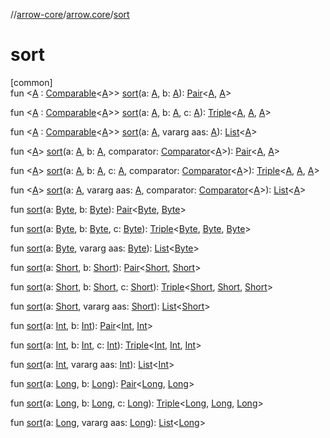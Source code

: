 //[arrow-core](../../index.md)/[arrow.core](index.md)/[sort](sort.md)

# sort

[common]\
fun &lt;[A](sort.md) : [Comparable](https://kotlinlang.org/api/latest/jvm/stdlib/kotlin/-comparable/index.html)&lt;[A](sort.md)&gt;&gt; [sort](sort.md)(a: [A](sort.md), b: [A](sort.md)): [Pair](https://kotlinlang.org/api/latest/jvm/stdlib/kotlin/-pair/index.html)&lt;[A](sort.md), [A](sort.md)&gt;

fun &lt;[A](sort.md) : [Comparable](https://kotlinlang.org/api/latest/jvm/stdlib/kotlin/-comparable/index.html)&lt;[A](sort.md)&gt;&gt; [sort](sort.md)(a: [A](sort.md), b: [A](sort.md), c: [A](sort.md)): [Triple](https://kotlinlang.org/api/latest/jvm/stdlib/kotlin/-triple/index.html)&lt;[A](sort.md), [A](sort.md), [A](sort.md)&gt;

fun &lt;[A](sort.md) : [Comparable](https://kotlinlang.org/api/latest/jvm/stdlib/kotlin/-comparable/index.html)&lt;[A](sort.md)&gt;&gt; [sort](sort.md)(a: [A](sort.md), vararg aas: [A](sort.md)): [List](https://kotlinlang.org/api/latest/jvm/stdlib/kotlin.collections/-list/index.html)&lt;[A](sort.md)&gt;

fun &lt;[A](sort.md)&gt; [sort](sort.md)(a: [A](sort.md), b: [A](sort.md), comparator: [Comparator](https://kotlinlang.org/api/latest/jvm/stdlib/kotlin/-comparator/index.html)&lt;[A](sort.md)&gt;): [Pair](https://kotlinlang.org/api/latest/jvm/stdlib/kotlin/-pair/index.html)&lt;[A](sort.md), [A](sort.md)&gt;

fun &lt;[A](sort.md)&gt; [sort](sort.md)(a: [A](sort.md), b: [A](sort.md), c: [A](sort.md), comparator: [Comparator](https://kotlinlang.org/api/latest/jvm/stdlib/kotlin/-comparator/index.html)&lt;[A](sort.md)&gt;): [Triple](https://kotlinlang.org/api/latest/jvm/stdlib/kotlin/-triple/index.html)&lt;[A](sort.md), [A](sort.md), [A](sort.md)&gt;

fun &lt;[A](sort.md)&gt; [sort](sort.md)(a: [A](sort.md), vararg aas: [A](sort.md), comparator: [Comparator](https://kotlinlang.org/api/latest/jvm/stdlib/kotlin/-comparator/index.html)&lt;[A](sort.md)&gt;): [List](https://kotlinlang.org/api/latest/jvm/stdlib/kotlin.collections/-list/index.html)&lt;[A](sort.md)&gt;

fun [sort](sort.md)(a: [Byte](https://kotlinlang.org/api/latest/jvm/stdlib/kotlin/-byte/index.html), b: [Byte](https://kotlinlang.org/api/latest/jvm/stdlib/kotlin/-byte/index.html)): [Pair](https://kotlinlang.org/api/latest/jvm/stdlib/kotlin/-pair/index.html)&lt;[Byte](https://kotlinlang.org/api/latest/jvm/stdlib/kotlin/-byte/index.html), [Byte](https://kotlinlang.org/api/latest/jvm/stdlib/kotlin/-byte/index.html)&gt;

fun [sort](sort.md)(a: [Byte](https://kotlinlang.org/api/latest/jvm/stdlib/kotlin/-byte/index.html), b: [Byte](https://kotlinlang.org/api/latest/jvm/stdlib/kotlin/-byte/index.html), c: [Byte](https://kotlinlang.org/api/latest/jvm/stdlib/kotlin/-byte/index.html)): [Triple](https://kotlinlang.org/api/latest/jvm/stdlib/kotlin/-triple/index.html)&lt;[Byte](https://kotlinlang.org/api/latest/jvm/stdlib/kotlin/-byte/index.html), [Byte](https://kotlinlang.org/api/latest/jvm/stdlib/kotlin/-byte/index.html), [Byte](https://kotlinlang.org/api/latest/jvm/stdlib/kotlin/-byte/index.html)&gt;

fun [sort](sort.md)(a: [Byte](https://kotlinlang.org/api/latest/jvm/stdlib/kotlin/-byte/index.html), vararg aas: [Byte](https://kotlinlang.org/api/latest/jvm/stdlib/kotlin/-byte/index.html)): [List](https://kotlinlang.org/api/latest/jvm/stdlib/kotlin.collections/-list/index.html)&lt;[Byte](https://kotlinlang.org/api/latest/jvm/stdlib/kotlin/-byte/index.html)&gt;

fun [sort](sort.md)(a: [Short](https://kotlinlang.org/api/latest/jvm/stdlib/kotlin/-short/index.html), b: [Short](https://kotlinlang.org/api/latest/jvm/stdlib/kotlin/-short/index.html)): [Pair](https://kotlinlang.org/api/latest/jvm/stdlib/kotlin/-pair/index.html)&lt;[Short](https://kotlinlang.org/api/latest/jvm/stdlib/kotlin/-short/index.html), [Short](https://kotlinlang.org/api/latest/jvm/stdlib/kotlin/-short/index.html)&gt;

fun [sort](sort.md)(a: [Short](https://kotlinlang.org/api/latest/jvm/stdlib/kotlin/-short/index.html), b: [Short](https://kotlinlang.org/api/latest/jvm/stdlib/kotlin/-short/index.html), c: [Short](https://kotlinlang.org/api/latest/jvm/stdlib/kotlin/-short/index.html)): [Triple](https://kotlinlang.org/api/latest/jvm/stdlib/kotlin/-triple/index.html)&lt;[Short](https://kotlinlang.org/api/latest/jvm/stdlib/kotlin/-short/index.html), [Short](https://kotlinlang.org/api/latest/jvm/stdlib/kotlin/-short/index.html), [Short](https://kotlinlang.org/api/latest/jvm/stdlib/kotlin/-short/index.html)&gt;

fun [sort](sort.md)(a: [Short](https://kotlinlang.org/api/latest/jvm/stdlib/kotlin/-short/index.html), vararg aas: [Short](https://kotlinlang.org/api/latest/jvm/stdlib/kotlin/-short/index.html)): [List](https://kotlinlang.org/api/latest/jvm/stdlib/kotlin.collections/-list/index.html)&lt;[Short](https://kotlinlang.org/api/latest/jvm/stdlib/kotlin/-short/index.html)&gt;

fun [sort](sort.md)(a: [Int](https://kotlinlang.org/api/latest/jvm/stdlib/kotlin/-int/index.html), b: [Int](https://kotlinlang.org/api/latest/jvm/stdlib/kotlin/-int/index.html)): [Pair](https://kotlinlang.org/api/latest/jvm/stdlib/kotlin/-pair/index.html)&lt;[Int](https://kotlinlang.org/api/latest/jvm/stdlib/kotlin/-int/index.html), [Int](https://kotlinlang.org/api/latest/jvm/stdlib/kotlin/-int/index.html)&gt;

fun [sort](sort.md)(a: [Int](https://kotlinlang.org/api/latest/jvm/stdlib/kotlin/-int/index.html), b: [Int](https://kotlinlang.org/api/latest/jvm/stdlib/kotlin/-int/index.html), c: [Int](https://kotlinlang.org/api/latest/jvm/stdlib/kotlin/-int/index.html)): [Triple](https://kotlinlang.org/api/latest/jvm/stdlib/kotlin/-triple/index.html)&lt;[Int](https://kotlinlang.org/api/latest/jvm/stdlib/kotlin/-int/index.html), [Int](https://kotlinlang.org/api/latest/jvm/stdlib/kotlin/-int/index.html), [Int](https://kotlinlang.org/api/latest/jvm/stdlib/kotlin/-int/index.html)&gt;

fun [sort](sort.md)(a: [Int](https://kotlinlang.org/api/latest/jvm/stdlib/kotlin/-int/index.html), vararg aas: [Int](https://kotlinlang.org/api/latest/jvm/stdlib/kotlin/-int/index.html)): [List](https://kotlinlang.org/api/latest/jvm/stdlib/kotlin.collections/-list/index.html)&lt;[Int](https://kotlinlang.org/api/latest/jvm/stdlib/kotlin/-int/index.html)&gt;

fun [sort](sort.md)(a: [Long](https://kotlinlang.org/api/latest/jvm/stdlib/kotlin/-long/index.html), b: [Long](https://kotlinlang.org/api/latest/jvm/stdlib/kotlin/-long/index.html)): [Pair](https://kotlinlang.org/api/latest/jvm/stdlib/kotlin/-pair/index.html)&lt;[Long](https://kotlinlang.org/api/latest/jvm/stdlib/kotlin/-long/index.html), [Long](https://kotlinlang.org/api/latest/jvm/stdlib/kotlin/-long/index.html)&gt;

fun [sort](sort.md)(a: [Long](https://kotlinlang.org/api/latest/jvm/stdlib/kotlin/-long/index.html), b: [Long](https://kotlinlang.org/api/latest/jvm/stdlib/kotlin/-long/index.html), c: [Long](https://kotlinlang.org/api/latest/jvm/stdlib/kotlin/-long/index.html)): [Triple](https://kotlinlang.org/api/latest/jvm/stdlib/kotlin/-triple/index.html)&lt;[Long](https://kotlinlang.org/api/latest/jvm/stdlib/kotlin/-long/index.html), [Long](https://kotlinlang.org/api/latest/jvm/stdlib/kotlin/-long/index.html), [Long](https://kotlinlang.org/api/latest/jvm/stdlib/kotlin/-long/index.html)&gt;

fun [sort](sort.md)(a: [Long](https://kotlinlang.org/api/latest/jvm/stdlib/kotlin/-long/index.html), vararg aas: [Long](https://kotlinlang.org/api/latest/jvm/stdlib/kotlin/-long/index.html)): [List](https://kotlinlang.org/api/latest/jvm/stdlib/kotlin.collections/-list/index.html)&lt;[Long](https://kotlinlang.org/api/latest/jvm/stdlib/kotlin/-long/index.html)&gt;
